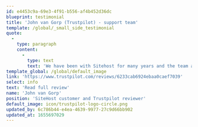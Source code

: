 ```yaml
---
id: e4453c9a-69e3-4f91-b556-af4b452d36dc
blueprint: testimonial
title: 'John van Gorp (Trustpilot) - support team'
template: /global/_small_side_testimonial
quote:
  -
    type: paragraph
    content:
      -
        type: text
        text: 'We have been with Sitehost for many years and the team are always knowledgeable, helpful and professional in hosting our website. Response rates to enquiries are very quick and we could not be happier.'
template_global: /global/default_image
link: 'https://www.trustpilot.com/reviews/6233cab6924ebaa0caef7039'
select: info
text: 'Read full review'
name: 'John van Gorp'
position: 'SiteHost customer and Trustpilot reviewer'
default_image: icon/trustpilot-logo-circle.png
updated_by: 6c786b44-e4ea-4639-9977-27c9d66bb902
updated_at: 1655697029
---
```

